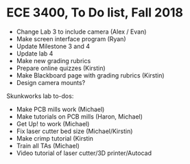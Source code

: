 
# ECE 3400, To Do list, Fall 2018

* Change Lab 3 to include camera (Alex / Evan)
* Make screen interface program (Ryan)
* Update Milestone 3 and 4
* Update lab 4
* Make new grading rubrics
* Prepare online quizzes (Kirstin)
* Make Blackboard page with grading rubrics (Kirstin)
* Design camera mounts?


Skunkworks lab to-dos:
* Make PCB mills work (Michael)
* Make tutorials on PCB mills (Haron, Michael)
* Get Up! to work (Michael)
* Fix laser cutter bed size (Michael/Kirstin)
* Make crimp tutorial (Kirstin
* Train all TAs (Michael)
* Video tutorial of laser cutter/3D printer/Autocad
